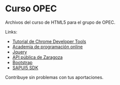 # Curso OPEC

Archivos del curso de HTML5 para el grupo de OPEC.

Links:

* [Tutorial de Chrome Developer Tools](http://falasco.org/chrome-developer-tools)
* [Academia de programación online](https://www.codeschool.com/)
* [Jquery](http://api.jquery.com/jquery.get/)
* [API pública de Zaragoza](http://www.zaragoza.es/docs-api/)
* [Bootstrap](http://getbootstrap.com/)
* [SAPUI5 SDK](https://sapui5.netweaver.ondemand.com/sdk/)

Contribuye sin problemas con tus aportaciones.
